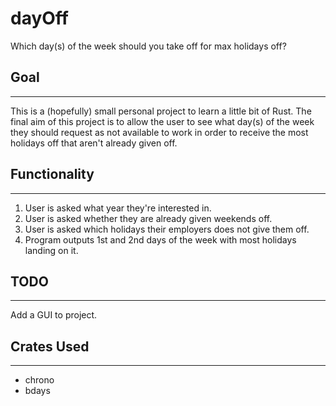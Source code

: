 # dayOff
Which day(s) of the week should you take off for max holidays off?
## Goal
---
This is a (hopefully) small personal project to learn a little bit of Rust. The final aim of this project is to allow the user to see what day(s) of the week they should request as not available to work in order to receive the most holidays off that aren't already given off.

## Functionality
---
1. User is asked what year they're interested in.
2. User is asked whether they are already given weekends off.
3. User is asked which holidays their employers does not give them off.
4. Program outputs 1st and 2nd days of the week with most holidays landing on it.
   
## TODO
---
Add a GUI to project.
## Crates Used
---
* chrono
* bdays